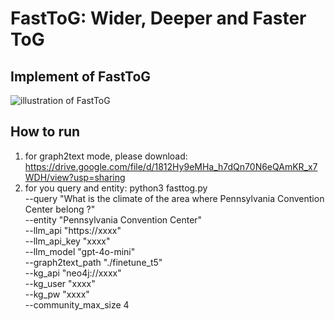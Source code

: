 # FastToG: Wider, Deeper and Faster ToG
## Implement of FastToG
![illustration of FastToG]([https://github.com/dosonleung/FastToG/main.png](https://github.com/dosonleung/FastToG/blob/main/main.png))
## How to run
1. for graph2text mode, please download: https://drive.google.com/file/d/1812Hy9eMHa_h7dQn70N6eQAmKR_x7WDH/view?usp=sharing
2. for you query and entity:
python3 fasttog.py \
	--query "What is the climate of the area where Pennsylvania Convention Center belong ?" \
	--entity "Pennsylvania Convention Center" \
	--llm_api "https://xxxx" \
	--llm_api_key "xxxx" \
	--llm_model "gpt-4o-mini" \
	--graph2text_path "./finetune_t5" \
	--kg_api "neo4j://xxxx" \
	--kg_user "xxxx" \
	--kg_pw "xxxx" \
	--community_max_size 4
